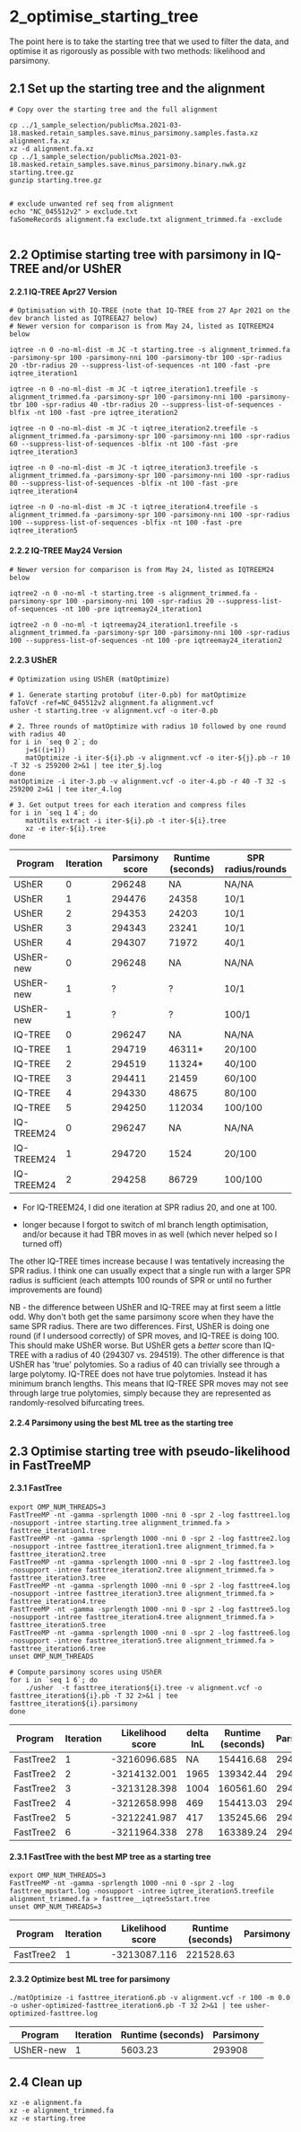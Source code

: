# 2_optimise_starting_tree

The point here is to take the starting tree that we used to filter the data, and optimise it as rigorously as possible with two methods: likelihood and parsimony.


## 2.1 Set up the starting tree and the alignment

```
# Copy over the starting tree and the full alignment

cp ../1_sample_selection/publicMsa.2021-03-18.masked.retain_samples.save.minus_parsimony.samples.fasta.xz alignment.fa.xz
xz -d alignment.fa.xz
cp ../1_sample_selection/publicMsa.2021-03-18.masked.retain_samples.save.minus_parsimony.binary.nwk.gz starting.tree.gz
gunzip starting.tree.gz


# exclude unwanted ref seq from alignment
echo "NC_045512v2" > exclude.txt
faSomeRecords alignment.fa exclude.txt alignment_trimmed.fa -exclude


```


## 2.2 Optimise starting tree with parsimony in IQ-TREE and/or UShER

#### 2.2.1 IQ-TREE Apr27 Version

```
# Optimisation with IQ-TREE (note that IQ-TREE from 27 Apr 2021 on the dev branch listed as IQTREEA27 below)
# Newer version for comparison is from May 24, listed as IQTREEM24 below

iqtree -n 0 -no-ml-dist -m JC -t starting.tree -s alignment_trimmed.fa -parsimony-spr 100 -parsimony-nni 100 -parsimony-tbr 100 -spr-radius 20 -tbr-radius 20 --suppress-list-of-sequences -nt 100 -fast -pre iqtree_iteration1

iqtree -n 0 -no-ml-dist -m JC -t iqtree_iteration1.treefile -s alignment_trimmed.fa -parsimony-spr 100 -parsimony-nni 100 -parsimony-tbr 100 -spr-radius 40 -tbr-radius 20 --suppress-list-of-sequences -blfix -nt 100 -fast -pre iqtree_iteration2

iqtree -n 0 -no-ml-dist -m JC -t iqtree_iteration2.treefile -s alignment_trimmed.fa -parsimony-spr 100 -parsimony-nni 100 -spr-radius 60 --suppress-list-of-sequences -blfix -nt 100 -fast -pre iqtree_iteration3

iqtree -n 0 -no-ml-dist -m JC -t iqtree_iteration3.treefile -s alignment_trimmed.fa -parsimony-spr 100 -parsimony-nni 100 -spr-radius 80 --suppress-list-of-sequences -blfix -nt 100 -fast -pre iqtree_iteration4

iqtree -n 0 -no-ml-dist -m JC -t iqtree_iteration4.treefile -s alignment_trimmed.fa -parsimony-spr 100 -parsimony-nni 100 -spr-radius 100 --suppress-list-of-sequences -blfix -nt 100 -fast -pre iqtree_iteration5
```


#### 2.2.2 IQ-TREE May24 Version
```
# Newer version for comparison is from May 24, listed as IQTREEM24 below

iqtree2 -n 0 -no-ml -t starting.tree -s alignment_trimmed.fa -parsimony-spr 100 -parsimony-nni 100 -spr-radius 20 --suppress-list-of-sequences -nt 100 -pre iqtreemay24_iteration1

iqtree2 -n 0 -no-ml -t iqtreemay24_iteration1.treefile -s alignment_trimmed.fa -parsimony-spr 100 -parsimony-nni 100 -spr-radius 100 --suppress-list-of-sequences -nt 100 -pre iqtreemay24_iteration2

```

#### 2.2.3 UShER

```
# Optimization using UShER (matOptimize)

# 1. Generate starting protobuf (iter-0.pb) for matOptimize
faToVcf -ref=NC_045512v2 alignment.fa alignment.vcf
usher -t starting.tree -v alignment.vcf -o iter-0.pb

# 2. Three rounds of matOptimize with radius 10 followed by one round with radius 40
for i in `seq 0 2`; do
    j=$((i+1))
    matOptimize -i iter-${i}.pb -v alignment.vcf -o iter-${j}.pb -r 10 -T 32 -s 259200 2>&1 | tee iter_$j.log 
done 
matOptimize -i iter-3.pb -v alignment.vcf -o iter-4.pb -r 40 -T 32 -s 259200 2>&1 | tee iter_4.log 

# 3. Get output trees for each iteration and compress files
for i in `seq 1 4`; do
    matUtils extract -i iter-${i}.pb -t iter-${i}.tree 
    xz -e iter-${i}.tree 
done 

```

| Program   | Iteration | Parsimony score | Runtime (seconds) | SPR radius/rounds |
|-----------|-----------|-----------------|-------------------|-------------------|
| UShER     | 0         | 296248          | NA                | NA/NA             |
| UShER     | 1         | 294476          | 24358             | 10/1              |
| UShER     | 2         | 294353          | 24203             | 10/1              |
| UShER     | 3         | 294343          | 23241             | 10/1              |
| UShER     | 4         | 294307          | 71972             | 40/1              |
| UShER-new | 0         | 296248          | NA                | NA/NA             |
| UShER-new | 1         | ?          | ?             | 10/1              |
| UShER-new | 1         | ?          | ?             | 100/1              |
| IQ-TREE   | 0         | 296247          | NA                | NA/NA             |
| IQ-TREE   | 1         | 294719          | 46311*            | 20/100            |
| IQ-TREE   | 2         | 294519          | 11324*            | 40/100            |
| IQ-TREE   | 3         | 294411          | 21459             | 60/100            |
| IQ-TREE   | 4         | 294330          | 48675             | 80/100            |
| IQ-TREE   | 5         | 294250          | 112034            | 100/100           |
| IQ-TREEM24| 0         | 296247          | NA                | NA/NA             |
| IQ-TREEM24| 1         | 294720    	  | 1524              | 20/100            |
| IQ-TREEM24| 2         | 294258    	  | 86729             | 100/100           |


* For IQ-TREEM24, I did one iteration at SPR radius 20, and one at 100.

* longer because I forgot to switch of ml branch length optimisation, and/or because it had TBR moves in as well (which never helped so I turned off)

The other IQ-TREE times increase because I was tentatively increasing the SPR radius. I think one can usually expect that a single run with a larger SPR radius is sufficient (each attempts 100 rounds of SPR or until no further improvements are found)

NB - the difference between UShER and IQ-TREE may at first seem a little odd. Why don't both get the same parsimony score when they have the same SPR radius. There are two differences. First, UShER is doing one round (if I undersood correctly) of SPR moves, and IQ-TREE is doing 100. This should make UShER worse. But UShER gets a *better* score than IQ-TREE with a radius of 40 (294307 vs. 294519). The other difference is that UShER has 'true' polytomies. So a radius of 40 can trivially see through a large polytomy. IQ-TREE does not have true polytomies. Instead it has minimum branch lengths. This means that IQ-TREE SPR moves may not see through large true polytomies, simply because they are represented as randomly-resolved bifurcating trees. 


#### 2.2.4 Parsimony using the best ML tree as the starting tree



## 2.3 Optimise starting tree with pseudo-likelihood in FastTreeMP

#### 2.3.1 FastTree 

```
export OMP_NUM_THREADS=3
FastTreeMP -nt -gamma -sprlength 1000 -nni 0 -spr 2 -log fasttree1.log -nosupport -intree starting.tree alignment_trimmed.fa > fasttree_iteration1.tree
FastTreeMP -nt -gamma -sprlength 1000 -nni 0 -spr 2 -log fasttree2.log -nosupport -intree fasttree_iteration1.tree alignment_trimmed.fa > fasttree_iteration2.tree
FastTreeMP -nt -gamma -sprlength 1000 -nni 0 -spr 2 -log fasttree3.log -nosupport -intree fasttree_iteration2.tree alignment_trimmed.fa > fasttree_iteration3.tree
FastTreeMP -nt -gamma -sprlength 1000 -nni 0 -spr 2 -log fasttree4.log -nosupport -intree fasttree_iteration3.tree alignment_trimmed.fa > fasttree_iteration4.tree
FastTreeMP -nt -gamma -sprlength 1000 -nni 0 -spr 2 -log fasttree5.log -nosupport -intree fasttree_iteration4.tree alignment_trimmed.fa > fasttree_iteration5.tree
FastTreeMP -nt -gamma -sprlength 1000 -nni 0 -spr 2 -log fasttree6.log -nosupport -intree fasttree_iteration5.tree alignment_trimmed.fa > fasttree_iteration6.tree
unset OMP_NUM_THREADS

# Compute parsimony scores using UShER
for i in `seq 1 6`; do
    ./usher  -t fasttree_iteration${i}.tree -v alignment.vcf -o fasttree_iteration${i}.pb -T 32 2>&1 | tee fasttree_iteration${i}.parsimony 
done
```

| Program   | Iteration | Likelihood score|delta lnL| Runtime (seconds) | Parsimony |
|-----------|-----------|-----------------|---------|-------------------|-----------|
| FastTree2 | 1         | -3216096.685    | NA      | 154416.68         | 294556    |
| FastTree2 | 2         | -3214132.001    | 1965    | 139342.44         | 294369    |
| FastTree2 | 3         | -3213128.398    | 1004    | 160561.60         | 294275    |
| FastTree2 | 4         | -3212658.998    | 469     | 154413.03         | 294216    |
| FastTree2 | 5         | -3212241.987    | 417     | 135245.66         | 294181    |
| FastTree2 | 6         | -3211964.338    | 278     | 163389.24         | 294154    |




#### 2.3.1 FastTree with the best MP tree as a starting tree

```
export OMP_NUM_THREADS=3
FastTreeMP -nt -gamma -sprlength 1000 -nni 0 -spr 2 -log fasttree_mpstart.log -nosupport -intree iqtree_iteration5.treefile alignment_trimmed.fa > fasttree__iqtree5start.tree
unset OMP_NUM_THREADS=3
```

| Program   | Iteration | Likelihood score| Runtime (seconds) | Parsimony |
|-----------|-----------|-----------------|-------------------|-----------|
| FastTree2 | 1         | -3213087.116    | 221528.63         |     |


#### 2.3.2 Optimize best ML tree for parsimony

```
./matOptimize -i fasttree_iteration6.pb -v alignment.vcf -r 100 -m 0.0 -o usher-optimized-fasttree_iteration6.pb -T 32 2>&1 | tee usher-optimized-fasttree.log
```

| Program   | Iteration | Runtime (seconds) | Parsimony |
|-----------|-----------|-------------------|-----------|
| UShER-new | 1         | 5603.23           | 293908    |


## 2.4 Clean up

```
xz -e alignment.fa
xz -e alignment_trimmed.fa
xz -e starting.tree
```
